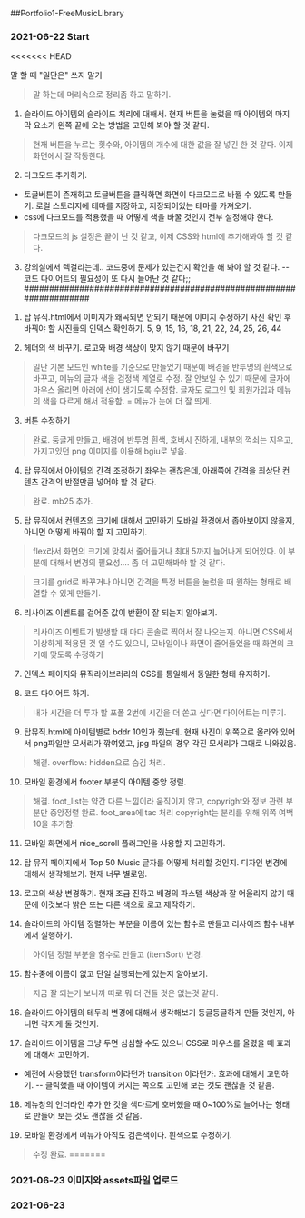 ##Portfolio1-FreeMusicLibrary
### 2021-06-22 Start
<<<<<<< HEAD

말 할 때 "일단은" 쓰지 말기
> 말 하는데 머리속으로 정리좀 하고 말하기.

<!-- MAIN -->
1. 슬라이드 아이템의 슬라이드 처리에 대해서.
현재 버튼을 눌렀을 때 아이템의 마지막 요소가 왼쪽 끝에 오는 방법을 고민해 봐야 할 것 같다.
> 현재 버튼을 누르는 횟수와, 아이템의 개수에 대한 값을 잘 넣긴 한 것 같다.
이제 화면에서 잘 작동한다.

2. 다크모드 추가하기.
- 토글버튼이 존재하고 토글버튼을 클릭하면 화면이 다크모드로 바뀔 수 있도록 만들기.
로컬 스토리지에 테마를 저장하고, 저장되어있는 테마를 가져오기.
- css에 다크모드를 적용했을 때 어떻게 색을 바꿀 것인지 전부 설정해야 한다.
> 다크모드의 js 설정은 끝이 난 것 같고, 이제 CSS와 html에 추가해봐야 할 것 같다.

3. 강의실에서 렉걸리는데..
코드중에 문제가 있는건지 확인을 해 봐야 할 것 같다.
-- 코드 다이어트의 필요성이 또 다시 늘어난 것 같다;;
###################################################################
<!-- SUB -->

1. 탑 뮤직.html에서 이미지가 왜곡되면 안되기 때문에 이미지 수정하기
사진 확인 후 바꿔야 할 사진들의 인덱스 확인하기.
  5, 9, 15, 16, 18, 21, 22, 24, 25, 26, 44

2. 헤더의 색 바꾸기. 
로고와 배경 색상이 맞지 않기 때문에 바꾸기
> 일단 기본 모드인 white를 기준으로 만들었기 때문에 배경을 반투명의 흰색으로 바꾸고, 메뉴의 글자 색을 검정색 계열로 수정. 잘 안보일 수 있기 때문에 글자에 마우스 올리면 아래에 선이 생기도록 수정함. 글자도 로그인 및 회원가입과 메뉴의 색을 다르게 해서 적용함. = 메뉴가 눈에 더 잘 띄게.

3. 버튼 수정하기
> 완료. 둥글게 만들고, 배경에 반투명 흰색, 호버시 진하게, 내부의 꺽쇠는 지우고, 가지고있던 png 이미지를 이용해 bgiu로 넣음.

4. 탑 뮤직에서
아이템의 간격 조정하기 좌우는 괜찮은데, 아래쪽에 간격을 최상단 컨텐츠 간격의 반절만큼 넣어야 할 것 같다.
> 완료. mb25 추가.

5. 탑 뮤직에서 컨텐츠의 크기에 대해서 고민하기
 모바일 환경에서 좁아보이지 않을지, 아니면 어떻게 바꿔야 할 지 고민하기.
 > flex라서 화면의 크기에 맞춰서 줄어들거나 최대 5까지 늘어나게 되어있다. 이 부분에 대해서 변경의 필요성.... 좀 더 고민해봐야 할 것 같다.

 > 크기를 grid로 바꾸거나 아니면
 간격을 특정 버튼을 눌렀을 때 원하는 형태로 배열할 수 있게 만들기.

6. 리사이즈 이벤트를 걸어준 값이 반환이 잘 되는지 알아보기.
> 리사이즈 이벤트가 발생할 때 마다 콘솔로 찍어서 잘 나오는지.
아니면 CSS에서 이상하게 적용된 것 일 수도 있으니, 모바일이나 화면이 줄어들었을 때 화면의 크기에 맞도록 수정하기

7. 인덱스 페이지와 뮤직라이브러리의 CSS를 통일해서 동일한 형태 유지하기.

8. 코드 다이어트 하기.
> 내가 시간을 더 투자 할 포폴 2번에 시간을 더 쏟고 싶다면 다이어트는 미루기.


9. 탑뮤직.html에 아이템별로 bddr 10인가 줬는데.
현재 사진이 위쪽으로 올라와 있어서 png파일만 모서리가 깎여있고,
jpg 파일의 경우 각진 모서리가 그대로 나와있음.
> 해결. overflow: hidden으로 숨김 처리.


10. 모바일 환경에서 footer 부분의 아이템 중앙 정렬.
> 해결. foot_list는 약간 다른 느낌이라 움직이지 않고, copyright와 정보 관련 부분만 중앙정렬 완료. foot_area에 tac 처리 copyright는 분리를 위해 위쪽 여백 10을 추가함.

11. 모바일 화면에서 nice_scroll 플러그인을 사용할 지 고민하기.

12. 탑 뮤직 페이지에서 Top 50 Music 글자를 어떻게 처리할 것인지.
디자인 변경에 대해서 생각해보기. 현재 너무 별로임.

13. 로고의 색상 변경하기.
현재 조금 진하고 배경의 파스텔 색상과 잘 어울리지 않기 때문에 이것보다 밝은 또는 다른 색으로 로고 제작하기.

14. 슬라이드의 아이템 정렬하는 부분을 이름이 있는 함수로 만들고
리사이즈 함수 내부에서 실행하기.
> 아이템 정렬 부분을 함수로 만들고 (itemSort) 변경.

15. 함수중에 이름이 없고 단일 실행되는게 있는지 알아보기.
> 지금 잘 되는거 보니까 따로 뭐 더 건들 것은 없는것 같다.
16. 슬라이드 아이템의 테두리 변경에 대해서 생각해보기
둥글둥글하게 만들 것인지, 아니면 각지게 둘 것인지.

17. 슬라이드 아이템을 그냥 두면 심심할 수도 있으니
CSS로 마우스를 올렸을 때 효과에 대해서 고민하기.
- 예전에 사용했던 transform이라던가 transition 이라던가. 효과에 대해서 고민하기.
-- 클릭했을 때 아이템이 커지는 쪽으로 고민해 보는 것도 괜찮을 것 같음.

18. 메뉴창의 언더라인 추가 한 것을
색다르게 호버했을 때 0~100%로 늘어나는 형태로 만들어 보는 것도 괜찮을 것 같음.

19. 모바일 환경에서 메뉴가 아직도 검은색이다. 흰색으로 수정하기.
> 수정 완료.
=======
### 2021-06-23 이미지와 assets파일 업로드

### 2021-06-23 
